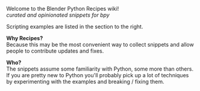 Welcome to the Blender Python Recipes wiki!  
_curated and opinionated snippets for bpy_

Scripting examples are listed in the section to the right.

**Why Recipes?**   
Because this may be the most convenient way to collect snippets and allow people to contribute updates and fixes.

**Who?**   
The snippets assume some familiarity with Python, some more than others. If you are pretty new to Python you'll probably pick up a lot of techniques by experimenting with the examples and breaking / fixing them.

